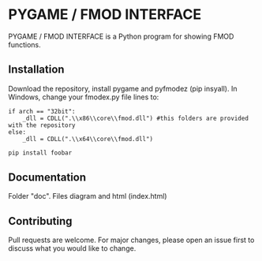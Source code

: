 # PYGAME / FMOD INTERFACE

PYGAME / FMOD INTERFACE is a Python program for showing FMOD functions.

## Installation

Download the repository, install pygame and pyfmodez (pip insyall). In Windows, change your fmodex.py file lines to:

```
if arch == "32bit":
    _dll = CDLL(".\\x86\\core\\fmod.dll") #this folders are provided with the repository
else:
    _dll = CDLL(".\\x64\\core\\fmod.dll")
```

```bash
pip install foobar
```

## Documentation

Folder "doc". Files diagram and html (index.html)
 
## Contributing
Pull requests are welcome. For major changes, please open an issue first to discuss what you would like to change.
